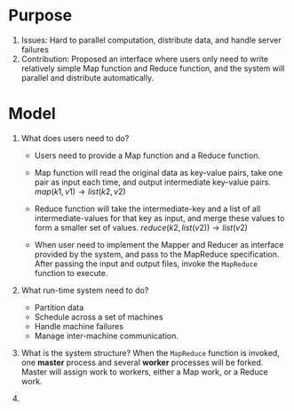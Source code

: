 # Purpose

1. Issues: Hard to parallel computation, distribute data, and handle server failures
2. Contribution: Proposed an interface where users only need to write relatively simple Map function and Reduce function, and the system will parallel and distribute automatically. 

# Model

1. What does users need to do? 

   - Users need to provide a Map function and a Reduce function. 

   - Map function will read the original data as key-value pairs, take one pair as input each time, and output intermediate key-value pairs. 
     $map(k1,v1)\rightarrow list(k2,v2)$
   - Reduce function will take the intermediate-key and a list of all intermediate-values for that key as input, and merge these values to form a smaller set of values. 
     $reduce(k2,list(v2))\rightarrow list(v2)$
   - When user need to implement the Mapper and Reducer as interface provided by the system, and pass to the MapReduce specification. After passing the input and output files, invoke the ``MapReduce`` function to execute. 

2. What run-time system need to do? 

   - Partition data
   - Schedule across a set of machines
   - Handle machine failures
   - Manage inter-machine communication. 

3. What is the system structure? 
   When the ``MapReduce`` function is invoked, one **master** process and several **worker** processes will be forked. 
   Master will assign work to workers, either a Map work, or a Reduce work. 

4. 
